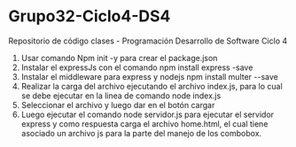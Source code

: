 # Grupo32-Ciclo4-DS4
Repositorio de código clases - Programación Desarrollo de Software Ciclo 4

1. Usar comando Npm init -y para crear el package.json
2. Instalar el expressJs con el comando npm install express -save
3. Instalar el middleware para express y nodejs npm install multer --save
4. Realizar la carga del archivo ejecutando el archivo index.js, para lo cual se debe ejecutar en la linea de comando node index.js
5. Seleccionar el archivo y luego dar en el botón cargar
6. Luego ejecutar el comando node servidor.js para ejecutar el servidor express y como respuesta carga el archivo home.html, el cual tiene asociado un archivo js para la parte del manejo de los combobox.
